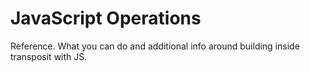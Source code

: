 # JavaScript Operations

Reference.	What you can do and additional info around building inside transposit with JS.
